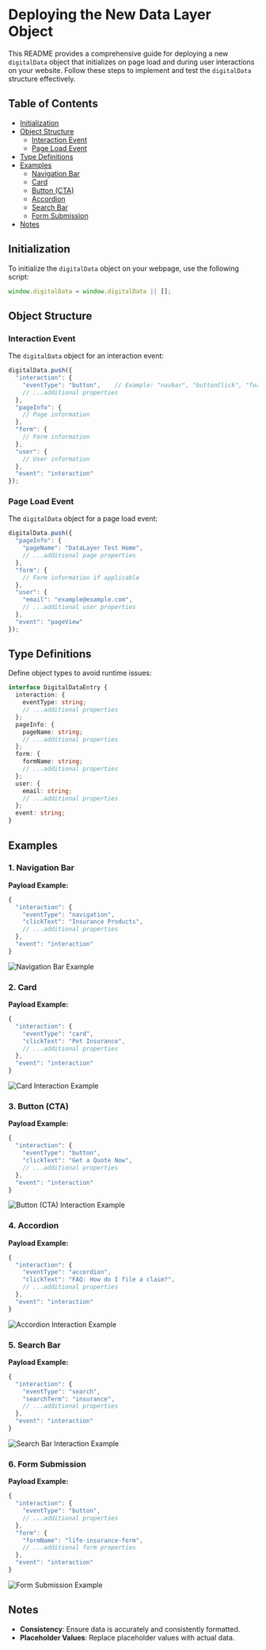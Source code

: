 # Deploying the New Data Layer Object

This README provides a comprehensive guide for deploying a new `digitalData` object that initializes on page load and during user interactions on your website. Follow these steps to implement and test the `digitalData` structure effectively.

## Table of Contents

- [Initialization](#initialization)
- [Object Structure](#object-structure)
  - [Interaction Event](#interaction-event)
  - [Page Load Event](#page-load-event)
- [Type Definitions](#type-definitions)
- [Examples](#examples)
  - [Navigation Bar](#1-navigation-bar)
  - [Card](#2-card)
  - [Button (CTA)](#3-button-cta)
  - [Accordion](#4-accordion)
  - [Search Bar](#5-search-bar)
  - [Form Submission](#6-form-submission)
- [Notes](#notes)

## Initialization

To initialize the `digitalData` object on your webpage, use the following script:

```javascript
window.digitalData = window.digitalData || [];
```

## Object Structure

### Interaction Event

The `digitalData` object for an interaction event:

```javascript
digitalData.push({
  "interaction": {
    "eventType": "button",    // Example: "navbar", "buttonClick", "formSubmit"
    // ...additional properties
  },
  "pageInfo": {
    // Page information
  },
  "form": {
    // Form information
  },
  "user": {
    // User information
  },
  "event": "interaction"
});
```

### Page Load Event

The `digitalData` object for a page load event:

```javascript
digitalData.push({
  "pageInfo": {
    "pageName": "DataLayer Test Home",
    // ...additional page properties
  },
  "form": {
    // Form information if applicable
  },
  "user": {
    "email": "example@example.com",
    // ...additional user properties
  },
  "event": "pageView"
});
```

## Type Definitions

Define object types to avoid runtime issues:

```typescript
interface DigitalDataEntry {
  interaction: {
    eventType: string;
    // ...additional properties
  };
  pageInfo: {
    pageName: string;
    // ...additional properties
  };
  form: {
    formName: string;
    // ...additional properties
  };
  user: {
    email: string;
    // ...additional properties
  };
  event: string;
}
```

## Examples

### 1. Navigation Bar

**Payload Example:**

```javascript
{
  "interaction": {
    "eventType": "navigation",
    "clickText": "Insurance Products",
    // ...additional properties
  },
  "event": "interaction"
}
```
![Navigation Bar Example](./pics/NavBars.png)

### 2. Card

**Payload Example:**

```javascript
{
  "interaction": {
    "eventType": "card",
    "clickText": "Pet Insurance",
    // ...additional properties
  },
  "event": "interaction"
}
```
![Card Interaction Example](./pics/Cards.png)

### 3. Button (CTA)

**Payload Example:**

```javascript
{
  "interaction": {
    "eventType": "button",
    "clickText": "Get a Quote Now",
    // ...additional properties
  },
  "event": "interaction"
}
```
![Button (CTA) Interaction Example](./pics/button.png)

### 4. Accordion

**Payload Example:**

```javascript
{
  "interaction": {
    "eventType": "accordion",
    "clickText": "FAQ: How do I file a claim?",
    // ...additional properties
  },
  "event": "interaction"
}
```
![Accordion Interaction Example](./pics/Accordion.png)

### 5. Search Bar

**Payload Example:**

```javascript
{
  "interaction": {
    "eventType": "search",
    "searchTerm": "insurance",
    // ...additional properties
  },
  "event": "interaction"
}
```
![Search Bar Interaction Example](./pics/search.png)

### 6. Form Submission

**Payload Example:**

```javascript
{
  "interaction": {
    "eventType": "button",
    // ...additional properties
  },
  "form": {
    "formName": "life-insurance-form",
    // ...additional form properties
  },
  "event": "interaction"
}
```
![Form Submission Example](./pics/form.png)

## Notes

- **Consistency**: Ensure data is accurately and consistently formatted.
- **Placeholder Values**: Replace placeholder values with actual data.
